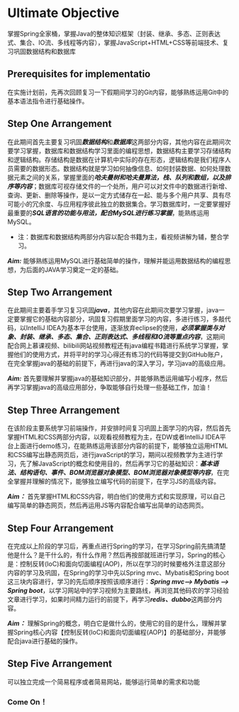 # Ultimate Objective
掌握Spring全家桶，掌握Java的整体知识框架（封装、继承、多态、正则表达式、集合、IO流、多线程等内容），掌握JavaScript+HTML+CSS等前端技术、复习巩固数据结构和数据库

## Prerequisites for implementatio
在实施计划前，先再次回顾复习一下假期间学习的Git内容，能够熟练运用Git中的基本语法指令进行基础操作。

## Step One Arrangement 
在此期间首先主要复习巩固***数据结构***和***数据库***这两部分内容，其他内容在此期间次要学习掌握，数据库和数据结构学习里面的编程思想，数据结构主要学习存储结构和逻辑结构。存储结构是数据在计算机中实际的存在形态，逻辑结构是我们程序人员需要的数据形态。数据结构就是学习如何抽像信息、如何封装数据、如何处理数据元素之间的关系，掌握里面的***哈夫曼树和哈夫曼算法，栈、队列和数组，以及排序等内容***；数据库可视存储文件的一个处所，用户可以对文件中的数据进行新增、查询、更新、删除等操作，是以一定方式储存在一起、能与多个用户共享、具有尽可能小的冗余度、与应用程序彼此独立的数据集合。学习数据库时，一定要掌握好最重要的***SQL语言的功能与用法，配合MySQL进行练习掌握***，能熟练运用MySQL。

* 注：数据库和数据结构两部分内容以配合书籍为主，看视频讲解为辅，整合学习。

***Aim:*** 能够熟练运用MySQL进行基础简单的操作，理解并能运用数据结构的编程思想，为后面的JAVA学习奠定一定的基础。

## Step Two Arrangement
在此期间主要着手学习复习巩固***java***，其他内容在此期间次要学习掌握，java一定要掌握它的基础内容部分，巩固复习假期里面学习的内容，多进行练习，多敲代码，以IntelliJ IDEA为基本平台使用，逐渐放弃eclipse的使用，***必须掌握类与对象、封装、继承、多态、集合、正则表达式、多线程和IO流等重点内容***，这期间配合网上慕课视频、bilibili网站视频教程还有java编程书籍进行系统学习掌握，掌握他们的使用方式，并将平时的学习心得还有练习的代码等提交到GitHub账户，在完全掌握java的基础的前提下，再进行java的深入学习，学习java的高级应用。

***Aim:*** 首先要理解并掌握java的基础知识部分，并能够熟悉运用编写小程序，然后再学习掌握java的高级应用部分，争取能够自行处理一些基础工作，加油！

## Step Three Arrangement
在该阶段主要系统学习前端操作，并安排时间复习巩固上面学习的内容，然后首先掌握HTML和CSS两部分内容，以观看视频教程为主，在DW或者IntelliJ IDEA平台上面进行demo练习，在能熟练运用该部分内容的前提下，能够独立运用HTML和CSS编写出静态网页后，进行javaScript的学习，期间以视频教学为主进行学习，先了解JavaScript的概念和使用目的，然后再学习它的基础知识：***基本语法、结构语句、事件、BOM浏览器对象模型、BOM浏览器对象模型等内容***，在完全掌握并理解的情况下，能够独立编写代码的前提下，在学习JS的高级内容。

***Aim：*** 首先掌握HTML和CSS内容，明白他们的使用方式和实现原理，可以自己编写简单的静态网页，然后再运用JS等内容配合编写出简单的动态网页。

## Step Four Arrangement
在完成以上阶段的学习后，再重点进行Spring的学习，在学习Spring前先搞清楚他是什么？是干什么的，有什么作用？然后再按部就班进行学习，Spring的核心是：控制反转(IoC)和面向切面编程(AOP)，所以在学习的时候要格外注意这部分内容的学习及巩固，在Spring的学习中先以Spring mvc、Mybatis和Spring boot这三块内容进行，学习的先后顺序按照该顺序进行：***Spring mvc--> Mybatis --> Spring boot***，以学习网站中的学习视频为主要路线，再浏览其他码农的学习经验文章进行学习，如果时间精力运行的前提下，再学习***redis、dubbo***这两部分内容。

***Aim：*** 理解Spring的概念，明白它是做什么的，使用它的目的是什么，理解并掌握Spring核心内容【控制反转(IoC)和面向切面编程(AOP)】的基础部分，并能够配合java进行基础的操作。

## Step Five Arrangement
可以独立完成一个简易程序或者简易网站，能够运行简单的需求和功能

### Come On！ 
